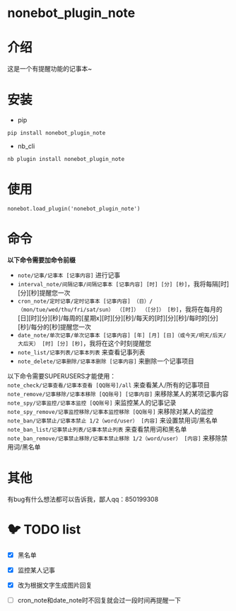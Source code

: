 nonebot_plugin_note
===================



# 介绍

这是一个有提醒功能的记事本~  

# 安装

* pip 
```
pip install nonebot_plugin_note
```

* nb_cli
```
nb plugin install nonebot_plugin_note
```

# 使用
```
nonebot.load_plugin('nonebot_plugin_note')
```


# 命令
**以下命令需要加命令前缀**

* `note/记事/记事本 [记事内容]` 进行记事  
* `interval_note/间隔记事/间隔记事本 [记事内容] [时] [分] [秒]`，我将每隔[时][分][秒]提醒您一次  
* `cron_note/定时记事/定时记事本 [记事内容] （日）/（mon/tue/wed/thu/fri/sat/sun） （[时]） （[分]） [秒]`，我将在每月的[日][时][分][秒]/每周的[星期x][时][分][秒]/每天的[时][分][秒]/每时的[分][秒]/每分的[秒]提醒您一次  
* `date_note/单次记事/单次记事本 [记事内容] [年] [月] [日]（或今天/明天/后天/大后天） [时] [分] [秒]`，我将在这个时刻提醒您  
* `note_list/记事列表/记事本列表` 来查看记事列表  
* `note_delete/记事删除/记事本删除 [记事内容]` 来删除一个记事项目      


以下命令需要SUPERUSERS才能使用：  
`note_check/记事查看/记事本查看 [QQ账号]/all` 来查看某人/所有的记事项目  
`note_remove/记事移除/记事本移除 [QQ账号] [记事内容]` 来移除某人的某项记事内容  
`note_spy/记事监控/记事本监控 [QQ账号]` 来监控某人的记事记录  
`note_spy_remove/记事监控移除/记事本监控移除 [QQ账号]` 来移除对某人的监控  
`note_ban/记事禁止/记事本禁止 1/2（word/user） [内容]` 来设置禁用词/黑名单  
`note_ban_list/记事禁止列表/记事本禁止列表` 来查看禁用词和黑名单  
`note_ban_remove/记事禁止移除/记事本禁止移除 1/2（word/user） [内容]` 来移除禁用词/黑名单          

# 其他

有bug有什么想法都可以告诉我，鄙人qq：850199308

# 🐦 TODO list

- [x] 黑名单
- [x] 监控某人记事
- [x] 改为根据文字生成图片回复
- [ ] cron_note和date_note时不回复就会过一段时间再提醒一下

